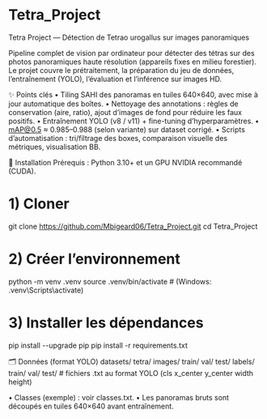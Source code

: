 # Tetra_Project  
Tetra Project — Détection de Tetrao urogallus sur images panoramiques

Pipeline complet de vision par ordinateur pour détecter des tétras sur des photos panoramiques haute résolution (appareils fixes en milieu forestier). Le projet couvre le prétraitement, la préparation du jeu de données, l’entraînement (YOLO), l’évaluation et l’inférence sur images HD.

✨ Points clés
	•	Tiling SAHI des panoramas en tuiles 640×640, avec mise à jour automatique des boîtes.
	•	Nettoyage des annotations : règles de conservation (aire, ratio), ajout d’images de fond pour réduire les faux positifs.
	•	Entraînement YOLO (v8 / v11) + fine-tuning d’hyperparamètres.
	•	mAP@0.5 ≈ 0.985–0.988 (selon variante) sur dataset corrigé.
	•	Scripts d’automatisation : tri/filtrage des boxes, comparaison visuelle des métriques, visualisation BB.


🔧 Installation
Prérequis : Python 3.10+ et un GPU NVIDIA recommandé (CUDA).
# 1) Cloner
git clone https://github.com/Mbigeard06/Tetra_Project.git
cd Tetra_Project

# 2) Créer l’environnement
python -m venv .venv
source .venv/bin/activate   # (Windows: .venv\Scripts\activate)

# 3) Installer les dépendances
pip install --upgrade pip
pip install -r requirements.txt

🗂️ Données (format YOLO)
datasets/
  tetra/
    images/
      train/  val/  test/
    labels/
      train/  val/  test/   # fichiers .txt au format YOLO (cls x_center y_center width height)
      
•	Classes (exemple) : voir classes.txt.
•	Les panoramas bruts sont découpés en tuiles 640×640 avant entraînement.
